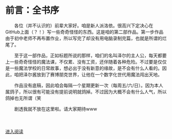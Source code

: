 前言：全书序  
===
　　各位（并不认识的）前辈大家好。咱是新人派洛依。很高兴下定决心在GitHub上面（？！）写一些奇奇怪怪的东西。这是咱的第二部作品。第一步作品由于初中老师不再布置作业，所以写完了却没有用电脑录制完篇，也就是所谓的烂尾了。  

　　至于这一部作品，正如标题所说的那样，咱们的名叫泽尔的主人公，每天都要上一些奇奇怪怪的魔法课，不仅累、没有工资，还伴随着各种危险。不过要是仅仅是一些魔法学校的日常故事，想必出于没有新意的缘故，是不会有什么人看的。因此，咱把泽尔酱放到了赛博朋克世界，让他在一个数字化世代用魔法闯出天地。  

　　作品没有底稿，因此咱会每隔一个星期更新一次（每周五/六/日）。因为本人属鸽子，所以很有可能没有提前说明就鸽掉。不过因为大概不会有什么人气，所以鸽掉也无所谓（笑  

　　剧透我就不放在这里啦。请大家期待www  
</br>
</br>
</br>
[进入阅读](https://github.com/wuyuema/Zeul-has-to-continue-his-magic-lesson-today/blob/master/1-1.md)